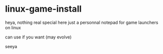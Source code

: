 # linux-game-install

heya, nothing real special here
just a personnal notepad for game launchers on linux

can use if you want (may evolve)

seeya
